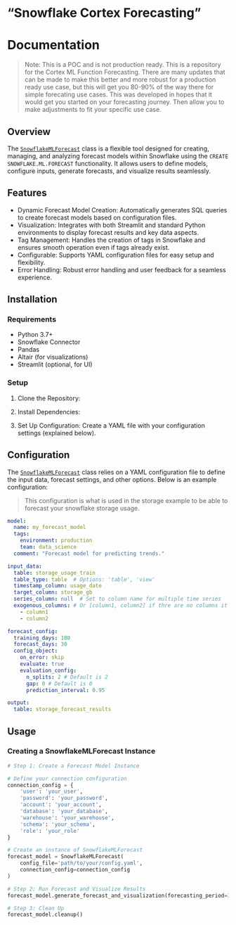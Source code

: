 # “Snowflake Cortex Forecasting”


<!-- WARNING: THIS FILE WAS AUTOGENERATED! DO NOT EDIT! -->

# Documentation

> Note: This is a POC and is not production ready. This is a repository
> for the Cortex ML Function Forecasting. There are many updates that
> can be made to make this better and more robust for a production ready
> use case, but this will get you 80-90% of the way there for simple
> forecating use cases. This was developed in hopes that it would get
> you started on your forecasting journey. Then allow you to make
> adjustments to fit your specific use case.

## Overview

The
[`SnowflakeMLForecast`](https://sfc-gh-jdemlow.github.io/cortex_forecast/cortex_forecast.html#snowflakemlforecast)
class is a flexible tool designed for creating, managing, and analyzing
forecast models within Snowflake using the
`CREATE SNOWFLAKE.ML.FORECAST` functionality. It allows users to define
models, configure inputs, generate forecasts, and visualize results
seamlessly.

## Features

- Dynamic Forecast Model Creation: Automatically generates SQL queries
  to create forecast models based on configuration files.
- Visualization: Integrates with both Streamlit and standard Python
  environments to display forecast results and key data aspects.
- Tag Management: Handles the creation of tags in Snowflake and ensures
  smooth operation even if tags already exist.
- Configurable: Supports YAML configuration files for easy setup and
  flexibility.
- Error Handling: Robust error handling and user feedback for a seamless
  experience.

## Installation

### Requirements

- Python 3.7+
- Snowflake Connector
- Pandas
- Altair (for visualizations)
- Streamlit (optional, for UI)

### Setup

1.  Clone the Repository:

2.  Install Dependencies:

3.  Set Up Configuration: Create a YAML file with your configuration
    settings (explained below).

## Configuration

The
[`SnowflakeMLForecast`](https://sfc-gh-jdemlow.github.io/cortex_forecast/cortex_forecast.html#snowflakemlforecast)
class relies on a YAML configuration file to define the input data,
forecast settings, and other options. Below is an example configuration:

> This configuration is what is used in the storage example to be able
> to forecast your snowflake storage usage.

``` yaml
model:
  name: my_forecast_model
  tags:
    environment: production
    team: data_science
  comment: "Forecast model for predicting trends."

input_data:
  table: storage_usage_train
  table_type: table  # Options: 'table', 'view'
  timestamp_column: usage_date
  target_column: storage_gb
  series_column: null  # Set to column name for multiple time series
  exogenous_columns: # Or [column1, column2] if thre are no columns it will use all columns in the view or table
    - column1
    - column2

forecast_config:
  training_days: 180
  forecast_days: 30
  config_object:
    on_error: skip
    evaluate: true
    evaluation_config:
      n_splits: 2 # Default is 2
      gap: 0 # Default is 0
      prediction_interval: 0.95

output:
  table: storage_forecast_results
```

## Usage

### Creating a SnowflakeMLForecast Instance

``` python
# Step 1: Create a Forecast Model Instance

# Define your connection configuration
connection_config = {
    'user': 'your_user',
    'password': 'your_password',
    'account': 'your_account',
    'database': 'your_database',
    'warehouse': 'your_warehouse',
    'schema': 'your_schema',
    'role': 'your_role'
}

# Create an instance of SnowflakeMLForecast
forecast_model = SnowflakeMLForecast(
    config_file='path/to/your/config.yaml',
    connection_config=connection_config
)

# Step 2: Run Forecast and Visualize Results
forecast_model.generate_forecast_and_visualization(forecasting_period=30, confidence_interval=0.95)

# Step 3: Clean Up
forecast_model.cleanup()
```
